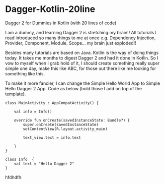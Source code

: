 # Dagger-Kotlin-20line
Dagger 2 for Dummies in Kotlin (with 20 lines of code)

I am a dummy, and learning Dagger 2 is stretching my brain!! All tutorials I read introduced so many things to me at once e.g. Dependency Injection, Provider, Component, Module, Scope… my brain just exploded!!

Besides many tutorials are based on Java. Kotlin is the way of doing things today. It takes me months to digest Dagger 2 and had it done in Kotlin. So I vow to myself when I grab hold of it, I should create something really super simple one day, make this like ABC, for those out there like me looking for something like this.

To make it more fancier, I can change the Simple Hello World App to Simple Hello Dagger 2 App. Code as below (bold those I add on top of the template).
```
class MainActivity : AppCompatActivity() {

    val info = Info()

    override fun onCreate(savedInstanceState: Bundle?) {
        super.onCreate(savedInstanceState)
        setContentView(R.layout.activity_main)

        text_view.text = info.text

    }
}

class Info  {
    val text = "Hello Dagger 2"
}
```

hfdhdfh






